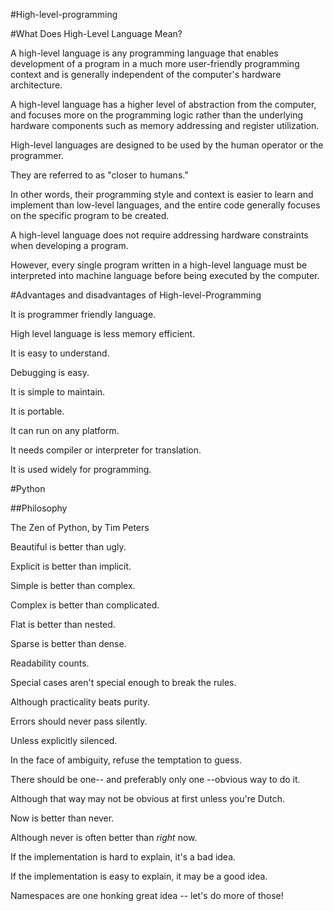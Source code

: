 #High-level-programming

#What Does High-Level Language Mean?

A high-level language is any programming language that enables development of a program in a much more user-friendly programming context and is generally independent of the computer's hardware architecture.

A high-level language has a higher level of abstraction from the computer, and focuses more on the programming logic rather than the underlying hardware components such as memory addressing and register utilization.

High-level languages are designed to be used by the human operator or the programmer.
 
They are referred to as "closer to humans."
 
In other words, their programming style and context is easier to learn and implement than low-level languages,
and the entire code generally focuses on the specific program to be created.

A high-level language does not require addressing hardware constraints when developing a program.
 
However, every single program written in a high-level language must be interpreted into machine language before being executed by the computer.

#Advantages and disadvantages of High-level-Programming

It is programmer friendly language.

High level language is less memory efficient.

It is easy to understand.

Debugging is easy.

It is simple to maintain.

It is portable.

It can run on any platform.

It needs compiler or interpreter for translation.

It is used widely for programming.


#Python

##Philosophy

The Zen of Python, by Tim Peters

Beautiful is better than ugly.

Explicit is better than implicit.

Simple is better than complex.

Complex is better than complicated.

Flat is better than nested.

Sparse is better than dense.

Readability counts.

Special cases aren't special enough to break the rules.

Although practicality beats purity.

Errors should never pass silently.

Unless explicitly silenced.

In the face of ambiguity, refuse the temptation to guess.

There should be one-- and preferably only one --obvious way to do it.

Although that way may not be obvious at first unless you're Dutch.

Now is better than never.

Although never is often better than *right* now.

If the implementation is hard to explain, it's a bad idea.

If the implementation is easy to explain, it may be a good idea.

Namespaces are one honking great idea -- let's do more of those!
